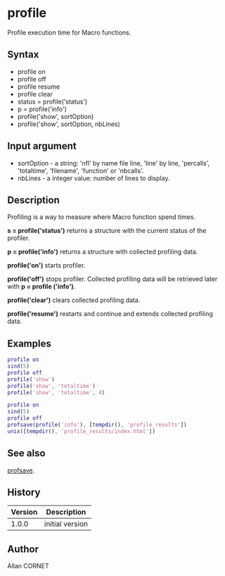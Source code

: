 

# profile

Profile execution time for Macro functions.

## Syntax

- profile on
- profile off
- profile resume
- profile clear
- status = profile('status')
- p = profile('info')
- profile('show', sortOption)
- profile('show', sortOption, nbLines)

## Input argument

 - sortOption - a string: 'nfl' by name file line, 'line' by line, 'percalls', 'totaltime', 'filename', 'function' or 'nbcalls'.
 - nbLines - a integer value: number of lines to display.

## Description


  <p>Profiling is a way to measure where Macro function spend times.</p>
  <p><b>s = profile('status')</b> returns a structure with the current status of the profiler.</p>
  <p><b>p = profile('info')</b> returns a structure with collected profiling data.</p>
  <p><b>profile('on')</b> starts profiler.</p>
  <p><b>profile('off')</b> stops profiler. Collected profiling data will be retrieved later with <b>p = profile ('info')</b>.</p>
  <p><b>profile('clear')</b> clears collected profiling data.</p>
  <p><b>profile('resume')</b> restarts and continue and extends collected profiling data.</p>


## Examples

```matlab
profile on
sind(5)
profile off
profile('show')
profile('show', 'totaltime')
profile('show', 'totaltime', 4)
```
```matlab
profile on
sind(5)
profile off
profsave(profile('info'), [tempdir(), 'profile_results'])
unix([tempdir(), 'profile_results/index.html'])
```

## See also

[profsave](profsave.md).
## History

|Version|Description|
|------|------|
|1.0.0|initial version|


## Author

Allan CORNET



